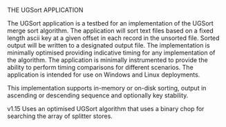 THE UGSort APPLICATION

The UGSort application is a testbed for an implementation of the UGSort merge sort algorithm.
The application will sort text files based on a fixed length ascii key at a given offset in each record in the unsorted file.
Sorted output will be written to a designated output file.
The implementation is minimally optimised providing indicative timing for any implementation of the algorithm.
The application is minimally instrumented to provide the ability to perform timing comparisons for different scenarios.
The application is intended for use on Windows and Linux deployments.

This implementation supports in-memory or on-disk sorting, output in ascending or descending sequence and optionally key stability.

v1.15 Uses an optimised UGSort algorithm that uses a binary chop for searching the array of splitter stores.
